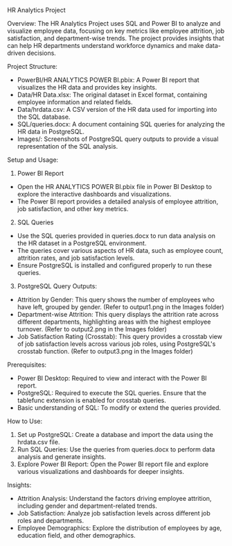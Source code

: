HR Analytics Project

Overview:
The HR Analytics Project uses SQL and Power BI to analyze and visualize employee data, focusing on key metrics like employee attrition, job satisfaction, and department-wise trends. The project provides insights that can help HR departments understand workforce dynamics and make data-driven decisions.

Project Structure:
- PowerBI/HR ANALYTICS POWER BI.pbix: A Power BI report that visualizes the HR data and provides key insights.
- Data/HR Data.xlsx: The original dataset in Excel format, containing employee information and related fields.
- Data/hrdata.csv: A CSV version of the HR data used for importing into the SQL database.
- SQL/queries.docx: A document containing SQL queries for analyzing the HR data in PostgreSQL.
- Images/: Screenshots of PostgreSQL query outputs to provide a visual representation of the SQL analysis.

Setup and Usage:

1. Power BI Report
- Open the HR ANALYTICS POWER BI.pbix file in Power BI Desktop to explore the interactive dashboards and visualizations.
- The Power BI report provides a detailed analysis of employee attrition, job satisfaction, and other key metrics.

2. SQL Queries
- Use the SQL queries provided in queries.docx to run data analysis on the HR dataset in a PostgreSQL environment.
- The queries cover various aspects of HR data, such as employee count, attrition rates, and job satisfaction levels.
- Ensure PostgreSQL is installed and configured properly to run these queries.

3. PostgreSQL Query Outputs:
- Attrition by Gender: This query shows the number of employees who have left, grouped by gender. (Refer to output1.png in the Images folder)
- Department-wise Attrition: This query displays the attrition rate across different departments, highlighting areas with the highest employee turnover. (Refer to output2.png in the Images folder)
- Job Satisfaction Rating (Crosstab): This query provides a crosstab view of job satisfaction levels across various job roles, using PostgreSQL's crosstab function. (Refer to output3.png in the Images folder)

Prerequisites:
- Power BI Desktop: Required to view and interact with the Power BI report.
- PostgreSQL: Required to execute the SQL queries. Ensure that the tablefunc extension is enabled for crosstab queries.
- Basic understanding of SQL: To modify or extend the queries provided.

How to Use:
1. Set up PostgreSQL: Create a database and import the data using the hrdata.csv file.
2. Run SQL Queries: Use the queries from queries.docx to perform data analysis and generate insights.
3. Explore Power BI Report: Open the Power BI report file and explore various visualizations and dashboards for deeper insights.

Insights:
- Attrition Analysis: Understand the factors driving employee attrition, including gender and department-related trends.
- Job Satisfaction: Analyze job satisfaction levels across different job roles and departments.
- Employee Demographics: Explore the distribution of employees by age, education field, and other demographics.
